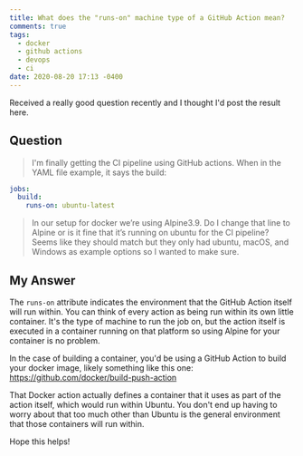 ```yaml
---
title: What does the "runs-on" machine type of a GitHub Action mean?
comments: true
tags:
  - docker
  - github actions
  - devops
  - ci
date: 2020-08-20 17:13 -0400
---
```

Received a really good question recently and I thought I'd post the result here.

## Question

> I'm finally getting the CI pipeline using GitHub actions. When in the YAML file example, it says the build:

```yaml
jobs:
  build:
    runs-on: ubuntu-latest 
```

> In our setup for docker we’re using Alpine3.9. Do I change that line to Alpine or is it fine that it’s running on ubuntu for the CI pipeline? Seems like they should match but they only had ubuntu, macOS, and Windows as example options so I wanted to make sure.

## My Answer

The `runs-on` attribute indicates the environment that the GitHub Action itself will run within. You can think of every action as being run within its own little container. It's the type of machine to run the job on, but the action itself is executed in a container running on that platform so using Alpine for your container is no problem.

In the case of building a container, you'd be using a GitHub Action to build your docker image, likely something like this one: <https://github.com/docker/build-push-action> 

That Docker action actually defines a container that it uses as part of the action itself, which would run within Ubuntu. You don't end up having to worry about that too much other than Ubuntu is the general environment that those containers will run within.

Hope this helps!
